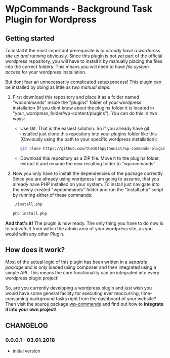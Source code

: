 # WpCommands - Background Task Plugin for Wordpress

## Getting started

To install it the most important prerequisite is to *already have a wordpress site up and running* obviously. Since 
this plugin is not *yet* part of the official wordpress repository, you will have to install it 
by manually placing the files into the correct folders. This means you will need to have 
*file system access* for your wordpress installation.

But dont fear an unnecessarily complicated setup process! This plugin can be installed by doing 
as little as *two manual steps*:

1) First download this repository and place it as a folder named "wpcommands" inside the "plugins" folder of your wordpress 
installation (If you dont know about the plugins folder it is located in 
"your_wordpress_folder/wp-content/plugins"). You can do this in two ways:
    - Use Git. That is the easiest solution. So if you already have git installed just clone this repository 
    into your plugins folder like this (Obviously using the path to your specific wordpress installation):
        ```bash
        git clone https://github.com/the16thpythonist/wp-commands-plugin {your wordpress path}/wp-content/plugins/wpcommands
        ```
    - Download this repository as a ZIP file. Move it to the plugins folder, extract it and rename the new resulting 
    folder to "wpcommands"
    
2) Now you only have to install the dependencies of the package correctly. Since you are already using wordpress I am 
going to assume, that you already have PHP installed on your system. To install just navigate into the newly created 
"wpcommands" folder and run the "install.php" script by running either of these commands:
    ```bash
    ./install.php
    ```
    ```bash
    php install.php
    ```

**And that's it!** The plugin is now ready.
The only thing you have to do now is to *activate it* from within the admin area of your wordpress site, as you 
would with any other Plugin.

## How does it work?

Most of the actual logic of this plugin has been written in a *separate package* and is only loaded using composer and 
then integrated using a simple API. This means the core functionality can be integrated into every wordpress plugin 
project! 

So, are you currently developing a wordpress plugin and just wish you would have some general facility for executing 
ever reoccurring, time-consuming background tasks right from the dashboard of your website? Then visit the source 
package [wp-commands](https://github.com/the16thpythonist/wp_commands) and find out how to 
**integrate it into your own project**!

## CHANGELOG

### 0.0.0.1 - 03.01.2018

- initial version
